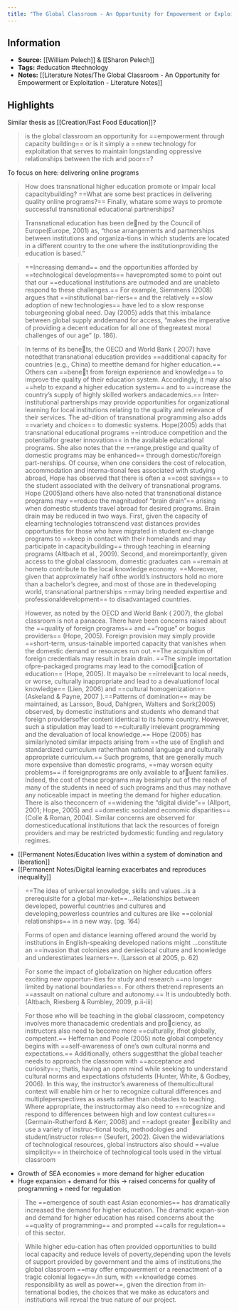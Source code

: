 ```yaml
---
title: "The Global Classroom - An Opportunity for Empowerment or Exploitation? - Publication"
---
```

## Information
- **Source:** [[William Pelech]] & [[Sharon Pelech]]
- **Tags:** #education #technology 
- **Notes:** [[Literature Notes/The Global Classroom - An Opportunity for Empowerment or Exploitation - Literature Notes]]

## Highlights

Similar thesis as [[Creation/Fast Food Education]]?

> is the global classroom an opportunity for ==empowerment through capacity building== or is it simply a ==new technology for exploitation that serves to maintain longstanding oppressive relationships between the rich and poor==?

To focus on here: delivering online programs

> How does transnational higher education promote or impair local capacitybuilding? ==What are some best practices in delivering quality online programs?== Finally, whatare some ways to promote successful transnational educational partnerships?

> Transnational education has been dened by the Council of Europe(Europe, 2001) as, “those arrangements and partnerships between institutions and organiza-tions in which students are located in a different country to the one where the institutionproviding the education is based.”

> ==Increasing demand== and the opportunities afforded by ==technological developments== haveprompted some to point out that our ==educational institutions are outmoded and are unableto respond to these challenges.== For example, Siemmens (2008) argues that ==institutional bar-riers== and the relatively ==slow adoption of new technologies== have led to a slow response toburgeoning global need. Day (2005) adds that this imbalance between global supply anddemand for access, “makes the imperative of providing a decent education for all one of thegreatest moral challenges of our age” (p. 186).

> In terms of its benets, the OECD and World Bank ( 2007) have notedthat transnational education provides ==additional capacity for countries (e.g., China) to meetthe demand for higher education.== Others can ==benet from foreign experience and knowledge== to improve the quality of their education system. Accordingly, it may also ==help to expand a higher education system== and to ==increase the country’s supply of highly skilled workers andacademics.== Inter-institutional partnerships may provide opportunities for organizational learning for local institutions relating to the quality and relevance of their services. The ad-dition of transnational programming also adds ==variety and choice== to domestic systems. Hope(2005) adds that transnational educational programs ==introduce competition and the potentialfor greater innovation== in the available educational programs. She also notes that the ==range,prestige and quality of domestic programs may be enhanced== through domestic/foreign part-nerships. Of course, when one considers the cost of relocation, accommodation and interna-tional fees associated with studying abroad, Hope has observed that there is often a ==cost savings== to the student associated with the delivery of transnational programs. Hope (2005)and others have also noted that transnational distance programs may ==reduce the magnitudeof “brain drain”== arising when domestic students travel abroad for desired programs. Brain drain may be reduced in two ways. First, given the capacity of elearning technologies totranscend vast distances provides opportunities for those who have migrated in student ex-change programs to ==keep in contact with their homelands and may participate in capacitybuilding== through teaching in elearning programs (Altbach et al., 2009). Second, and moreimportantly, given access to the global classroom, domestic graduates can ==remain at hometo contribute to the local knowledge economy. ==Moreover, given that approximately half ofthe world’s instructors hold no more than a bachelor’s degree, and most of those are in thedeveloping world, transnational partnerships ==may bring needed expertise and professionaldevelopment== to disadvantaged countries.


> However, as noted by the OECD and World Bank ( 2007), the global classroom is not a panacea. There have been concerns raised about the ==quality of foreign programs== and ==“rogue” or bogus providers== (Hope, 2005). Foreign provision may simply provide ==short-term, unsus-tainable imported capacity that vanishes when the domestic demand or resources run out.==The acquisition of foreign credentials may result in brain drain. ==The simple importation ofpre-packaged programs may lead to the comodication of education== (Hope, 2005). It mayalso be ==irrelevant to local needs, or worse, culturally inappropriate and lead to a devaluationof local knowledge== (Lien, 2006) and ==cultural homogenization== (Askeland & Payne, 2007 ).==Patterns of domination== may be maintained, as Larsson, Boud, Dahlgren, Walters and Sork(2005) observed, by domestic institutions and students who demand that foreign providersoffer content identical to its home country. However, such a stipulation may lead to ==culturally irrelevant programming and the devaluation of local knowledge.== Hope (2005) has similarlynoted similar impacts arising from ==the use of English and standardized curriculum ratherthan national language and culturally appropriate curriculum.== Such programs, that are generally much more expensive than domestic programs, ==may worsen equity problems== if foreignprograms are only available to afuent families. Indeed, the cost of these programs may besimply out of the reach of many of the students in need of such programs and thus may nothave any noticeable impact in meeting the demand for higher education. There is also theconcern of ==widening the “digital divide”== (Allport, 2001; Hope, 2005) and ==domestic socialand economic disparities== (Colle & Roman, 2004). Similar concerns are observed for domesticeducational institutions that lack the resources of foreign providers and may be restricted bydomestic funding and regulatory regimes.

+ [[Permanent Notes/Education lives within a system of domination and liberation]]
+ [[Permanent Notes/Digital learning exacerbates and reproduces inequality]]

> ==The idea of universal knowledge, skills and values…is a prerequisite for a global mar-ket==…Relationships between developed, powerful countries and cultures and developing,powerless countries and cultures are like ==colonial relationships== in a new way. (pg. 164)

> Forms of open and distance learning offered around the world by institutions in English-speaking developed nations might …constitute an ==invasion that colonizes and denieslocal culture and knowledge and underestimates learners==. (Larsson et al 2005, p. 62)

> For some the impact of globalization on higher education offers exciting new opportun-ities for study and research ==no longer limited by national boundaries==. For others thetrend represents an ==assault on national culture and autonomy.== It is undoubtedly both.(Altbach, Riesberg & Rumbley, 2009, p.ii-iii)


> For those who will be teaching in the global classroom, competency involves more thanacademic credentials and prociency, as instructors also need to become more ==culturally, ifnot globally, competent.== Heffernan and Poole (2005) note global competency begins with ==self-awareness of one’s own cultural norms and expectations.== Additionally, others suggestthat the global teacher needs to approach the classroom with ==acceptance and curiosity==; thatis, having an open mind while seeking to understand cultural norms and expectations ofstudents (Hunter, White, & Godbey, 2006). In this way, the instructor’s awareness of themulticultural context will enable him or her to recognize cultural differences and multipleperspectives as assets rather than obstacles to teaching. Where appropriate, the instructormay also need to ==recognize and respond to differences between high and low context cultures==(Germain-Rutherford & Kerr, 2008) and ==adopt greater exibility and use a variety of instruc-tional tools, methodologies and student/instructor roles== (Seufert, 2002). Given the widevariations of technological resources, global instructors also should ==value simplicity== in theirchoice of technological tools used in the virtual classroom

+ Growth of SEA economies = more demand for higher education
+ Huge expansion + demand for this -> raised concerns for quality of programming + need for regulation

> The ==emergence of south east Asian economies== has dramatically increased the demand for higher education. The dramatic expan-sion and demand for higher education has raised concerns about the ==quality of programming== and prompted ==calls for regulation== of this sector.

> While higher edu-cation has often provided opportunities to build local capacity and reduce levels of poverty,depending upon the levels of support provided by government and the aims of institutions,the global classroom ==may offer empowerment or a reenactment of a tragic colonial legacy==.In sum, with ==knowledge comes responsibility as well as power==, given the direction from in-ternational bodies, the choices that we make as educators and institutions will reveal the true nature of our project.